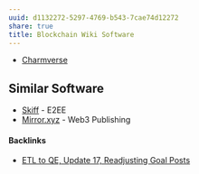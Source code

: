 ```yaml
---
uuid: d1132272-5297-4769-b543-7cae74d12272
share: true
title: Blockchain Wiki Software
---
```

* [Charmverse](/2455412c-594c-48da-ab23-5e59ad7520c5)


## Similar Software
* [Skiff](/ec528df3-9b2b-4fa0-94b4-5c9c2e72dd16) - E2EE
* [Mirror.xyz](/57c74099-c439-44be-8c2c-a6cd7b35bcc0) - Web3 Publishing

#### Backlinks

* [ETL to QE, Update 17, Readjusting Goal Posts](/d14bd990-0628-4152-9bea-0c588dc707e8)